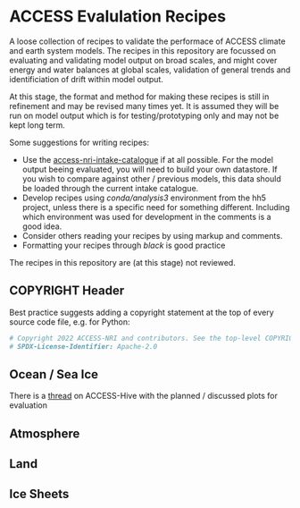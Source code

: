 # ACCESS Evalulation Recipes

A loose collection of recipes to validate the performace of ACCESS climate and earth system models. The recipes in this repository are focussed on evaluating and validating model output on broad scales, and might cover energy and water balances at global scales, validation of general trends and identificiation of drift within model output.

At this stage, the format and method for making these recipes is still in refinement and may be revised many times yet. It is assumed they will be run on model output which is for testing/prototyping only and may not be kept long term.

Some suggestions for writing recipes:
- Use the [access-nri-intake-catalogue](https://github.com/ACCESS-NRI/access-nri-intake-catalog/) if at all possible. For the model output beeing evaluated, you will need to build your own datastore. If you wish to compare against other / previous models, this data should be loaded through the current intake catalogue.
- Develop recipes using _conda/analysis3_ environment from the hh5 project, unless there is a specific need for something different. Including which environment was used for development in the comments is a good idea.
- Consider others reading your recipes by using markup and comments.
- Formatting your recipes through _black_ is good practice

The recipes in this repository are (at this stage) not reviewed.

## COPYRIGHT Header

Best practice suggests adding a copyright statement at the top of every source code file, e.g. for Python:
```python
# Copyright 2022 ACCESS-NRI and contributors. See the top-level COPYRIGHT file for details.
# SPDX-License-Identifier: Apache-2.0
```


## Ocean / Sea Ice

There is a [thread](https://forum.access-hive.org.au/t/access-om3-evaluation/1462) on ACCESS-Hive with the planned / discussed plots for evaluation

## Atmosphere

## Land

## Ice Sheets

